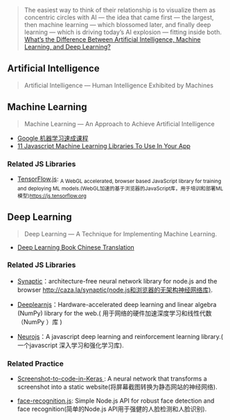 >The easiest way to think of their relationship is to visualize them as concentric circles with AI — the idea that came first — the largest, then machine learning — which blossomed later, and finally deep learning — which is driving today’s AI explosion —  fitting inside both. [What’s the Difference Between Artificial Intelligence, Machine Learning, and Deep Learning?](https://blogs.nvidia.com/blog/2016/07/29/whats-difference-artificial-intelligence-machine-learning-deep-learning-ai/)

## **Artificial Intelligence**

>Artificial Intelligence  —  Human Intelligence Exhibited by Machines

## **Machine Learning**

>Machine Learning —  An Approach to Achieve Artificial Intelligence

- [Google 机器学习速成课程](https://developers.google.com/machine-learning/crash-course/)
- [11 Javascript Machine Learning Libraries To Use In Your App](https://blog.bitsrc.io/11-javascript-machine-learning-libraries-to-use-in-your-app-c49772cca46c)

### Related JS Libraries

- [TensorFlow.js](https://github.com/tensorflow/tfjs): <sub>A WebGL accelerated, browser based JavaScript library for training and deploying ML models.(WebGL加速的基于浏览器的JavaScript库，用于培训和部署ML模型)https://js.tensorflow.org</sub>

## **Deep Learning**

>Deep Learning — A Technique for Implementing Machine Learning.

- [Deep Learning Book Chinese Translation](https://github.com/exacity/deeplearningbook-chinese)

### Related JS Libraries

- [Synaptic](https://github.com/cazala/synaptic)：architecture-free neural network library for node.js and the browser http://caza.la/synaptic(node.js和浏览器的无架构神经网络库).

- [Deeplearnjs](https://github.com/PAIR-code/deeplearnjs)：Hardware-accelerated deep learning and linear algebra (NumPy) library for the web.( 用于网络的硬件加速深度学习和线性代数（NumPy ）库 )

- [Neurojs](https://github.com/janhuenermann/neurojs)：A javascript deep learning and reinforcement learning library.( 一个javascript 深入学习和强化学习库).

### Related  Practice

- [Screenshot-to-code-in-Keras ](https://github.com/emilwallner/Screenshot-to-code-in-Keras): A neural network that transforms a screenshot into a static website(将屏幕截图转换为静态网站的神经网络).

- [face-recognition.js](https://github.com/justadudewhohacks/face-recognition.js): Simple Node.js API for robust face detection and face recognition(简单的Node.js API用于强健的人脸检测和人脸识别).

